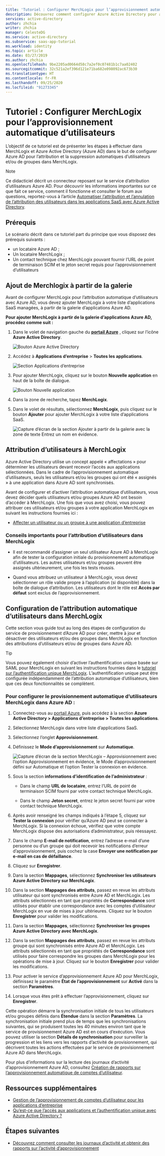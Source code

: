 ```yaml
---
title: 'Tutoriel : Configurer MerchLogix pour l’approvisionnement automatique d’utilisateurs avec Azure Active Directory | Microsoft Docs'
description: Découvrez comment configurer Azure Active Directory pour attribuer et supprimer automatiquement des comptes d’utilisateur dans MerchLogix.
services: active-directory
author: zhchia
writer: zhchia
manager: CelesteDG
ms.service: active-directory
ms.subservice: saas-app-tutorial
ms.workload: identity
ms.topic: article
ms.date: 03/27/2019
ms.author: zhchia
ms.openlocfilehash: 9be2205ad0664d58c7a2ef0c07481b1c7aa02402
ms.sourcegitcommit: 32c521a2ef396d121e71ba682e098092ac673b30
ms.translationtype: HT
ms.contentlocale: fr-FR
ms.lasthandoff: 09/25/2020
ms.locfileid: "91273345"
---
```

# <a name="tutorial-configure-merchlogix-for-automatic-user-provisioning"></a>Tutoriel : Configurer MerchLogix pour l’approvisionnement automatique d’utilisateurs

L’objectif de ce tutoriel est de présenter les étapes à effectuer dans MerchLogix et Azure Active Directory (Azure AD) dans le but de configurer Azure AD pour l’attribution et la suppression automatiques d’utilisateurs et/ou de groupes dans MerchLogix.

> [!NOTE]
> Ce didacticiel décrit un connecteur reposant sur le service d’attribution d’utilisateurs Azure AD. Pour découvrir les informations importantes sur ce que fait ce service, comment il fonctionne et consulter le forum aux questions, reportez-vous à l’article [Automatiser l’attribution et l’annulation de l’attribution des utilisateurs dans les applications SaaS avec Azure Active Directory](../app-provisioning/user-provisioning.md).

## <a name="prerequisites"></a>Prérequis

Le scénario décrit dans ce tutoriel part du principe que vous disposez des prérequis suivants :

* un locataire Azure AD ;
* Un locataire MerchLogix ;
* Un contact technique chez MerchLogix pouvant fournir l’URL de point de terminaison SCIM et le jeton secret requis pour l’approvisionnement d’utilisateurs

## <a name="adding-merchlogix-from-the-gallery"></a>Ajout de Merchlogix à partir de la galerie

Avant de configurer MerchLogix pour l’attribution automatique d’utilisateurs avec Azure AD, vous devez ajouter MerchLogix à votre liste d’applications SaaS managées, à partir de la galerie d’applications Azure AD.

**Pour ajouter MerchLogix à partir de la galerie d’applications Azure AD, procédez comme suit :**

1. Dans le volet de navigation gauche du **[portail Azure](https://portal.azure.com)** , cliquez sur l’icône **Azure Active Directory**. 

    ![Bouton Azure Active Directory][1]

2. Accédez à **Applications d’entreprise** > **Toutes les applications**.

    ![Section Applications d’entreprise][2]

3. Pour ajouter MerchLogix, cliquez sur le bouton **Nouvelle application** en haut de la boîte de dialogue.

    ![Bouton Nouvelle application][3]

4. Dans la zone de recherche, tapez **MerchLogix**.

5. Dans le volet de résultats, sélectionnez **MerchLogix**, puis cliquez sur le bouton **Ajouter** pour ajouter MerchLogix à votre liste d’applications SaaS.

    ![Capture d’écran de la section Ajouter à partir de la galerie avec la zone de texte Entrez un nom en évidence.][4]

## <a name="assigning-users-to-merchlogix"></a>Attribution d’utilisateurs à MerchLogix

Azure Active Directory utilise un concept appelé « affectations » pour déterminer les utilisateurs devant recevoir l’accès aux applications sélectionnées. Dans le cadre de l’approvisionnement automatique d’utilisateurs, seuls les utilisateurs et/ou les groupes qui ont été « assignés » à une application dans Azure AD sont synchronisés. 

Avant de configurer et d’activer l’attribution automatique d’utilisateurs, vous devez décider quels utilisateurs et/ou groupes Azure AD ont besoin d’accéder à MerchLogix. Une fois que vous avez choisi, vous pouvez attribuer ces utilisateurs et/ou groupes à votre application MerchLogix en suivant les instructions fournies ici :

* [Affecter un utilisateur ou un groupe à une application d’entreprise](../manage-apps/assign-user-or-group-access-portal.md)

### <a name="important-tips-for-assigning-users-to-merchlogix"></a>Conseils importants pour l’attribution d’utilisateurs dans MerchLogix

* Il est recommandé d’assigner un seul utilisateur Azure AD à MerchLogix afin de tester la configuration initiale du provisionnement automatique d’utilisateurs. Les autres utilisateurs et/ou groupes peuvent être assignés ultérieurement, une fois les tests réussis.

* Quand vous attribuez un utilisateur à MerchLogix, vous devez sélectionner un rôle valide propre à l’application (si disponible) dans la boîte de dialogue d’attribution. Les utilisateurs dont le rôle est **Accès par défaut** sont exclus de l’approvisionnement.

## <a name="configuring-automatic-user-provisioning-to-merchlogix"></a>Configuration de l’attribution automatique d’utilisateurs dans MerchLogix 

Cette section vous guide tout au long des étapes de configuration du service de provisionnement d’Azure AD pour créer, mettre à jour et désactiver des utilisateurs et/ou des groupes dans MerchLogix en fonction des attributions d’utilisateurs et/ou de groupes dans Azure AD.

> [!TIP]
> Vous pouvez également choisir d’activer l’authentification unique basée sur SAML pour MerchLogix en suivant les instructions fournies dans le [tutoriel sur l’authentification unique MerchLogix](merchlogix-tutorial.md). L’authentification unique peut être configurée indépendamment de l’attribution automatique d’utilisateurs, bien que ces deux fonctionnalités se complètent.

### <a name="to-configure-automatic-user-provisioning-for-merchlogix-in-azure-ad"></a>Pour configurer le provisionnement automatique d’utilisateurs MerchLogix dans Azure AD :

1. Connectez-vous au [portail Azure](https://portal.azure.com), puis accédez à la section **Azure Active Directory > Applications d’entreprise > Toutes les applications**.

2. Sélectionnez MerchLogix dans votre liste d’applications SaaS.

3. Sélectionnez l’onglet **Approvisionnement**.

4. Définissez le **Mode d’approvisionnement** sur **Automatique**.

    ![Capture d’écran de la section MerchLogix – Approvisionnement avec l’option Approvisionnement en évidence, le Mode d’approvisionnement défini sur Automatique et l’option Tester la connexion en évidence.](./media/merchlogix-provisioning-tutorial/Merchlogix1.png)

5. Sous la section **informations d’identification de l’administrateur** :

    * Dans le champ **URL de locataire**, entrez l’URL de point de terminaison SCIM fourni par votre contact technique MerchLogix.

    * Dans le champ **Jeton secret**, entrez le jeton secret fourni par votre contact technique MerchLogix.

6. Après avoir renseigné les champs indiqués à l’étape 5, cliquez sur **Tester la connexion** pour vérifier qu’Azure AD peut se connecter à MerchLogix. Si la connexion échoue, vérifiez que votre compte MerchLogix dispose des autorisations d’administrateur, puis réessayez.

7. Dans le champ **E-mail de notification**, entrez l’adresse e-mail d’une personne ou d’un groupe qui doit recevoir les notifications d’erreur d’approvisionnement, puis cochez la case **Envoyer une notification par e-mail en cas de défaillance**.

8. Cliquez sur **Enregistrer**.

9. Dans la section **Mappages**, sélectionnez **Synchroniser les utilisateurs Azure Active Directory sur MerchLogix**.

10. Dans la section **Mappages des attributs**, passez en revue les attributs utilisateur qui sont synchronisés entre Azure AD et MerchLogix. Les attributs sélectionnés en tant que propriétés de **Correspondance** sont utilisés pour établir une correspondance avec les comptes d’utilisateur MerchLogix en vue de mises à jour ultérieures. Cliquez sur le bouton **Enregistrer** pour valider les modifications.

11. Dans la section **Mappages**, sélectionnez **Synchroniser les groupes Azure Active Directory avec MerchLogix**.

12. Dans la section **Mappages des attributs**, passez en revue les attributs groupe qui sont synchronisés entre Azure AD et MerchLogix. Les attributs sélectionnés en tant que propriétés de **Correspondance** sont utilisés pour faire correspondre les groupes dans MerchLogix pour les opérations de mise à jour. Cliquez sur le bouton **Enregistrer** pour valider les modifications.

13. Pour activer le service d’approvisionnement Azure AD pour MerchLogix, définissez le paramètre **État de l’approvisionnement** sur **Activé** dans la section **Paramètres**.

14. Lorsque vous êtes prêt à effectuer l’approvisionnement, cliquez sur **Enregistrer**.

Cette opération démarre la synchronisation initiale de tous les utilisateurs et/ou groupes définis dans **Étendue** dans la section **Paramètres**. La synchronisation initiale prend plus de temps que les synchronisations suivantes, qui se produisent toutes les 40 minutes environ tant que le service de provisionnement Azure AD est en cours d’exécution. Vous pouvez utiliser la section **Détails de synchronisation** pour surveiller la progression et les liens vers les rapports d’activité de provisionnement, qui décrivent toutes les actions effectuées par le service de provisionnement Azure AD dans MerchLogix.

Pour plus d’informations sur la lecture des journaux d’activité d’approvisionnement Azure AD, consultez [Création de rapports sur l’approvisionnement automatique de comptes d’utilisateur](../app-provisioning/check-status-user-account-provisioning.md).

## <a name="additional-resources"></a>Ressources supplémentaires

* [Gestion de l’approvisionnement de comptes d’utilisateur pour les applications d’entreprise](../app-provisioning/configure-automatic-user-provisioning-portal.md)
* [Qu’est-ce que l’accès aux applications et l’authentification unique avec Azure Active Directory ?](../manage-apps/what-is-single-sign-on.md)

## <a name="next-steps"></a>Étapes suivantes

* [Découvrez comment consulter les journaux d’activité et obtenir des rapports sur l’activité d’approvisionnement](../app-provisioning/check-status-user-account-provisioning.md)

<!--Image references-->
[1]: common/select-azuread.png
[2]: common/enterprise-applications.png
[3]: common/add-new-app.png
[4]: common/search-new-app.png

